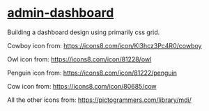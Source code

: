 # <a href="https://valeriol94.github.io/admin-dashboard/">admin-dashboard<a>

Building a dashboard design using primarily css grid.

Cowboy icon from: https://icons8.com/icon/Kl3hcz3Pc4R0/cowboy

Owl icon from: https://icons8.com/icon/81228/owl

Penguin icon from: https://icons8.com/icon/81222/penguin

Cow icon from: https://icons8.com/icon/80685/cow

All the other icons from: https://pictogrammers.com/library/mdi/
